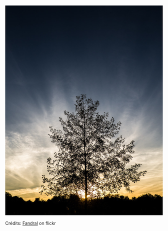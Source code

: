 ![Diane](/images/2022-09-24.jpg)

Crédits: [Fandral](https://www.flickr.com/people/kefoo42/) on flickr